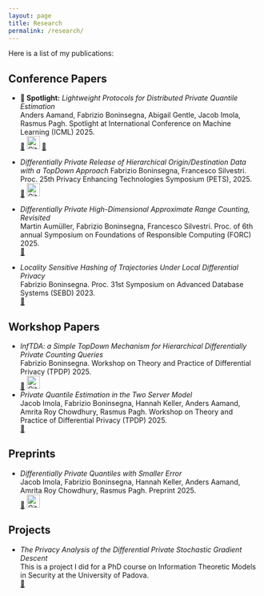 ```yaml
---
layout: page
title: Research
permalink: /research/
---
```


Here is a list of my publications:

## Conference Papers

- **🌟 Spotlight:** *Lightweight Protocols for Distributed Private Quantile Estimation*\
  Anders Aamand, Fabrizio Boninsegna, Abigail Gentle, Jacob Imola, Rasmus Pagh. Spotlight at International Conference on Machine Learning (ICML) 2025.\
  [📄](https://arxiv.org/abs/2502.02990) [<img src="https://github.githubassets.com/images/modules/logos_page/GitHub-Mark.png" width="26" height="26" alt="GitHub"/>](https://github.com/NynsenFaber/Quantile_estimation_with_adaptive_LDP) [🎥](https://icml.cc/virtual/2025/poster/43483)

- *Differentially Private Release of Hierarchical Origin/Destination Data with a TopDown Approach*
  Fabrizio Boninsegna, Francesco Silvestri. Proc. 25th Privacy Enhancing Technologies Symposium (PETS), 2025.\
  [📄](https://petsymposium.org/popets/2025/popets-2025-0087.pdf) [<img src="https://github.githubassets.com/images/modules/logos_page/GitHub-Mark.png" width="26" height="26" alt="GitHub"/>](https://github.com/aidaLabDEI/TDA_hierarchical)

- *Differentially Private High-Dimensional Approximate Range Counting, Revisited*\
  Martin Aumüller, Fabrizio Boninsegna, Francesco Silvestri. Proc. of 6th annual Symposium on Foundations of Responsible Computing (FORC) 2025.\
  [📄](https://drops.dagstuhl.de/entities/document/10.4230/LIPIcs.FORC.2025.15)

- *Locality Sensitive Hashing of Trajectories Under Local Differential Privacy*\
  Fabrizio Boninsegna. Proc. 31st Symposium on Advanced Database Systems (SEBD) 2023.\
[📄](https://ceur-ws.org/Vol-3478/paper56.pdf)


## Workshop Papers

- *InfTDA: a Simple TopDown Mechanism for Hierarchical Differentially Private Counting Queries*\
  Fabrizio Boninsegna. Workshop on Theory and Practice of Differential Privacy (TPDP) 2025.\
  [📄](https://arxiv.org/abs/2505.05347) [<img src="https://github.githubassets.com/images/modules/logos_page/GitHub-Mark.png" width="26" height="26" alt="GitHub"/>](https://github.com/NynsenFaber/InfTDA_py)
- *Private Quantile Estimation in the Two Server Model*\
  Jacob Imola, Fabrizio Boninsegna, Hannah Keller, Anders Aamand, Amrita Roy Chowdhury, Rasmus Pagh. Workshop on Theory and Practice of Differential Privacy (TPDP) 2025.\
  [📄](documents/MPC.pdf)

## Preprints

- *Differentially Private Quantiles with Smaller Error*\
  Jacob Imola, Fabrizio Boninsegna, Hannah Keller, Anders Aamand, Amrita Roy Chowdhury, Rasmus Pagh. Preprint 2025.\
  [📄](https://arxiv.org/abs/2505.13662) [<img src="https://github.githubassets.com/images/modules/logos_page/GitHub-Mark.png" width="26" height="26" alt="GitHub"/>](https://github.com/NynsenFaber/DP_CC_quantiles)

## Projects
- *The Privacy Analysis of the Differential Private Stochastic Gradient Descent*\
  This is a project I did for a PhD course on Information Theoretic Models in Security at the University of Padova.\
  [📄](../documents/The_Privacy_Analysis_of_the_Differential_Private_Stochastic_Gradient_Descent.pdf)
